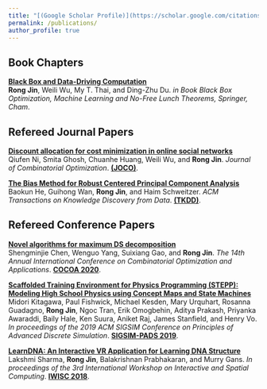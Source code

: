 ```yaml
---
title: "[(Google Scholar Profile)](https://scholar.google.com/citations?user=ONLyEOkAAAAJ&hl=en)"
permalink: /publications/
author_profile: true
---
```

Book Chapters
------
<b>[Black Box and Data-Driving Computation](https://rongjinutd.github.io/publications/bookchapter)</b> <br> 
<b>Rong Jin</b>, Weili Wu, My T. Thai, and Ding-Zhu Du.
<i>in Book Black Box Optimization, Machine Learning and No-Free Lunch Theorems, Springer, Cham</i>.

Refereed Journal Papers
------
<b>[Discount allocation for cost minimization in online social networks](https://rongjinutd.github.io/publications/joco)</b> <br> 
Qiufen Ni, Smita Ghosh, Chuanhe Huang, Weili Wu, and <b>Rong Jin</b>.
<i>Journal of Combinatorial Optimization</i>. [<b>(JOCO)</b>](https://www.springer.com/journal/10878#:~:text=The%20Journal%20of%20Combinatorial%20Optimization,and%20special%20issues%20of%20journals).

<b>[The Bias Method for Robust Centered Principal Component Analysis](https://rongjinutd.github.io/publications/tkdd)</b> <br> 
Baokun He, Guihong Wan, <b>Rong Jin</b>, and Haim Schweitzer.
<i>ACM Transactions on Knowledge Discovery from Data</i>. [<b>(TKDD)</b>](https://dl.acm.org/journal/tkdd).

Refereed Conference Papers
------
<b>[Novel algorithms for maximum DS decomposition](https://rongjinutd.github.io/publications/cocoa20)</b> <br> 
Shengminjie Chen, Wenguo Yang, Suixiang Gao, and <b>Rong Jin</b>.
<i>The 14th Annual International Conference on Combinatorial Optimization and Applications</i>. [<b>COCOA 2020</b>](https://theory.utdallas.edu/COCOA2020/).

<b>[Scaffolded Training Environment for Physics Programming (STEPP): Modeling High School Physics using Concept Maps and State Machines](http://rongjinutd.github.io/publications/pads19)</b> <br>
Midori Kitagawa, Paul Fishwick, Michael Kesden, Mary Urquhart, Rosanna Guadagno, <b>Rong Jin</b>, Ngoc Tran, Erik Omogbehin, Aditya Prakash, Priyanka Awaraddi, Baily Hale, Ken Suura, Aniket Raj, James Stanfield, and Henry Vo.
<i>In proceedings of the 2019 ACM SIGSIM Conference on Principles of Advanced Discrete Simulation</i>. [<b>SIGSIM-PADS 2019</b>](https://dl.acm.org/doi/proceedings/10.1145/3316480).

<b>[LearnDNA: An Interactive VR Application for Learning DNA Structure](http://rongjinutd.github.io/publications/iwisc18)</b><br>
Lakshmi Sharma, <b>Rong Jin</b>, Balakrishnan Prabhakaran, and Murry Gans.
<i>In proceedings of the 3rd International Workshop on Interactive and Spatial Computing</i>. [<b>IWISC 2018</b>](https://dl.acm.org/doi/proceedings/10.1145/3191801).
